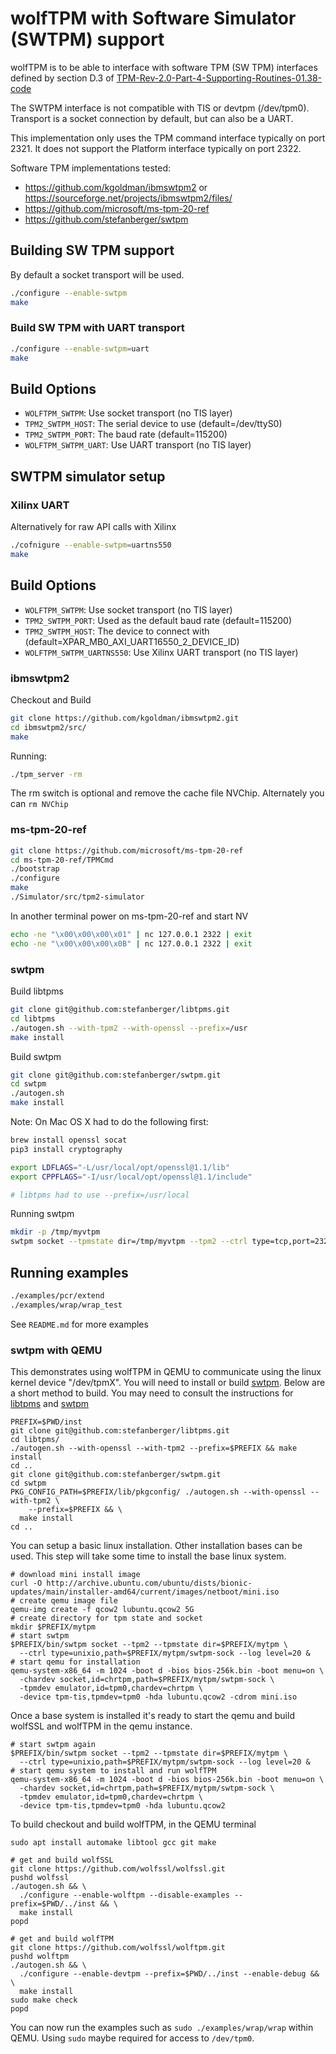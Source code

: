 # wolfTPM with Software Simulator (SWTPM) support

wolfTPM is to be able to interface with software TPM (SW TPM) interfaces defined by section D.3 of [TPM-Rev-2.0-Part-4-Supporting-Routines-01.38-code](https://trustedcomputinggroup.org/wp-content/uploads/TPM-Rev-2.0-Part-4-Supporting-Routines-01.38-code.pdf)

The SWTPM interface is not compatible with TIS or devtpm (/dev/tpm0). Transport is a socket connection by default, but can also be a UART.

This implementation only uses the TPM command interface typically on port 2321. It does not support the Platform interface typically on port 2322.

Software TPM implementations tested:
* https://github.com/kgoldman/ibmswtpm2 or https://sourceforge.net/projects/ibmswtpm2/files/
* https://github.com/microsoft/ms-tpm-20-ref
* https://github.com/stefanberger/swtpm

## Building SW TPM support

By default a socket transport will be used.

```sh
./configure --enable-swtpm
make
```

### Build SW TPM with UART transport

```sh
./configure --enable-swtpm=uart
make
```

## Build Options

* `WOLFTPM_SWTPM`: Use socket transport (no TIS layer)
* `TPM2_SWTPM_HOST`: The serial device to use (default=/dev/ttyS0)
* `TPM2_SWTPM_PORT`: The baud rate (default=115200)
* `WOLFTPM_SWTPM_UART`: Use UART transport (no TIS layer)

## SWTPM simulator setup

### Xilinx UART

Alternatively for raw API calls with Xilinx

```sh
./cofnigure --enable-swtpm=uartns550
make
```

## Build Options

* `WOLFTPM_SWTPM`: Use socket transport (no TIS layer)
* `TPM2_SWTPM_PORT`: Used as the default baud rate (default=115200)
* `TPM2_SWTPM_HOST`: The device to connect with (default=XPAR_MB0_AXI_UART16550_2_DEVICE_ID)
* `WOLFTPM_SWTPM_UARTNS550`: Use Xilinx UART transport (no TIS layer)

### ibmswtpm2

Checkout and Build
```sh
git clone https://github.com/kgoldman/ibmswtpm2.git
cd ibmswtpm2/src/
make
```

Running:
```sh
./tpm_server -rm
```

The rm switch is optional and remove the cache file NVChip. Alternately you can `rm NVChip`

### ms-tpm-20-ref

```sh
git clone https://github.com/microsoft/ms-tpm-20-ref
cd ms-tpm-20-ref/TPMCmd
./bootstrap
./configure
make
./Simulator/src/tpm2-simulator
```

In another terminal power on ms-tpm-20-ref and start NV

```sh
echo -ne "\x00\x00\x00\x01" | nc 127.0.0.1 2322 | exit
echo -ne "\x00\x00\x00\x0B" | nc 127.0.0.1 2322 | exit
```

### swtpm

Build libtpms

```sh
git clone git@github.com:stefanberger/libtpms.git
cd libtpms
./autogen.sh --with-tpm2 --with-openssl --prefix=/usr
make install
```

Build swtpm

```sh
git clone git@github.com:stefanberger/swtpm.git
cd swtpm
./autogen.sh
make install
```

Note: On Mac OS X had to do the following first:

```sh
brew install openssl socat
pip3 install cryptography

export LDFLAGS="-L/usr/local/opt/openssl@1.1/lib"
export CPPFLAGS="-I/usr/local/opt/openssl@1.1/include"

# libtpms had to use --prefix=/usr/local
```

Running swtpm

```sh
mkdir -p /tmp/myvtpm
swtpm socket --tpmstate dir=/tmp/myvtpm --tpm2 --ctrl type=tcp,port=2322 --server type=tcp,port=2321 --flags not-need-init
```

## Running examples

```sh
./examples/pcr/extend
./examples/wrap/wrap_test
```

See `README.md` for more examples


### swtpm with QEMU

This demonstrates using wolfTPM in QEMU to communicate using the linux
kernel device "/dev/tpmX". You will need to install or build
[swtpm](https://github.com/stefanberger/swtpm). Below are a short
method to build. You may need to consult the instructions for
[libtpms](https://github.com/stefanberger/libtpms/wiki#compile-and-install-on-linux)
and
[swtpm](https://github.com/stefanberger/swtpm/wiki#compile-and-install-on-linux)

```
PREFIX=$PWD/inst
git clone git@github.com:stefanberger/libtpms.git
cd libtpms/
./autogen.sh --with-openssl --with-tpm2 --prefix=$PREFIX && make install
cd ..
git clone git@github.com:stefanberger/swtpm.git
cd swtpm
PKG_CONFIG_PATH=$PREFIX/lib/pkgconfig/ ./autogen.sh --with-openssl --with-tpm2 \
    --prefix=$PREFIX && \
  make install
cd ..
```

You can setup a basic linux installation. Other installation bases can
be used. This step will take some time to install the base linux
system.

```
# download mini install image
curl -O http://archive.ubuntu.com/ubuntu/dists/bionic-updates/main/installer-amd64/current/images/netboot/mini.iso
# create qemu image file
qemu-img create -f qcow2 lubuntu.qcow2 5G
# create directory for tpm state and socket
mkdir $PREFIX/mytpm
# start swtpm
$PREFIX/bin/swtpm socket --tpm2 --tpmstate dir=$PREFIX/mytpm \
  --ctrl type=unixio,path=$PREFIX/mytpm/swtpm-sock --log level=20 &
# start qemu for installation
qemu-system-x86_64 -m 1024 -boot d -bios bios-256k.bin -boot menu=on \
  -chardev socket,id=chrtpm,path=$PREFIX/mytpm/swtpm-sock \
  -tpmdev emulator,id=tpm0,chardev=chrtpm \
  -device tpm-tis,tpmdev=tpm0 -hda lubuntu.qcow2 -cdrom mini.iso
```

Once a base system is installed it's ready to start the qemu and build
wolfSSL and wolfTPM in the qemu instance.

```
# start swtpm again
$PREFIX/bin/swtpm socket --tpm2 --tpmstate dir=$PREFIX/mytpm \
  --ctrl type=unixio,path=$PREFIX/mytpm/swtpm-sock --log level=20 &
# start qemu system to install and run wolfTPM
qemu-system-x86_64 -m 1024 -boot d -bios bios-256k.bin -boot menu=on \
  -chardev socket,id=chrtpm,path=$PREFIX/mytpm/swtpm-sock \
  -tpmdev emulator,id=tpm0,chardev=chrtpm \
  -device tpm-tis,tpmdev=tpm0 -hda lubuntu.qcow2
```

To build checkout and build wolfTPM, in the QEMU terminal

```
sudo apt install automake libtool gcc git make

# get and build wolfSSL
git clone https://github.com/wolfssl/wolfssl.git
pushd wolfssl
./autogen.sh && \
  ./configure --enable-wolftpm --disable-examples --prefix=$PWD/../inst && \
  make install
popd

# get and build wolfTPM
git clone https://github.com/wolfssl/wolftpm.git
pushd wolftpm
./autogen.sh && \
  ./configure --enable-devtpm --prefix=$PWD/../inst --enable-debug && \
  make install
sudo make check
popd
```

You can now run the examples such as `sudo ./examples/wrap/wrap`
within QEMU. Using `sudo` maybe required for access to `/dev/tpm0`.

